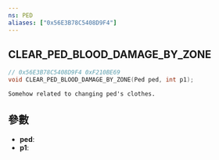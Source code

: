 ```yaml
---
ns: PED
aliases: ["0x56E3B78C5408D9F4"]
---
```

## CLEAR_PED_BLOOD_DAMAGE_BY_ZONE

```c
// 0x56E3B78C5408D9F4 0xF210BE69
void CLEAR_PED_BLOOD_DAMAGE_BY_ZONE(Ped ped, int p1);
```

```
Somehow related to changing ped's clothes.  
```

## 參數
* **ped**: 
* **p1**: 

